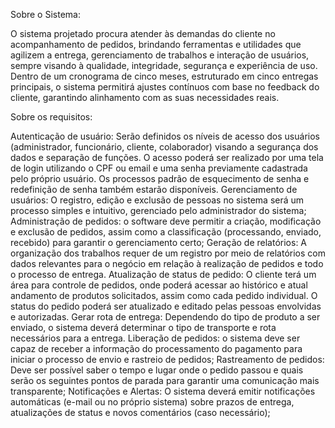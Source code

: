 Sobre o Sistema:

O sistema projetado procura atender às demandas do cliente no acompanhamento de pedidos, brindando ferramentas e utilidades que agilizem a entrega, gerenciamento de trabalhos e interação de usuários, sempre visando à qualidade, integridade, segurança e experiência de uso. Dentro de um cronograma de cinco meses, estruturado em cinco entregas principais, o sistema permitirá ajustes contínuos com base no feedback do cliente, garantindo alinhamento com as suas necessidades reais.

Sobre os requisitos:

Autenticação de usuário: Serão definidos os níveis de acesso dos usuários (administrador, funcionário, cliente, colaborador) visando a segurança dos dados e separação de funções. O acesso poderá ser realizado por uma tela de login utilizando o CPF ou email e uma senha previamente cadastrada pelo próprio usuário. Os processos padrão de esquecimento de senha e redefinição de senha também estarão disponíveis.
Gerenciamento de usuários: O registro, edição e exclusão de pessoas no sistema será um processo simples e intuitivo, gerenciado pelo administrador do sistema;
Administração de pedidos: o software deve permitir a criação, modificação e exclusão de pedidos, assim como a classificação (processando, enviado, recebido) para garantir o gerenciamento certo;
Geração de relatórios: A organização dos trabalhos requer de um registro por meio de relatórios com dados relevantes para o negócio em relação à realização de pedidos e todo o processo de entrega. 
Atualização de status de pedido: O cliente terá um área para controle de pedidos, onde poderá acessar ao histórico e atual andamento de produtos solicitados, assim como cada pedido individual. O status do pedido poderá ser atualizado e editado pelas pessoas envolvidas e autorizadas.
Gerar rota de entrega: Dependendo do tipo de produto a ser enviado, o sistema deverá determinar o tipo de transporte e rota necessários para a entrega.
Liberação de pedidos: o sistema deve ser capaz de receber a informação do processamento do pagamento para iniciar o processo de envio e rastreio de pedidos;
Rastreamento de pedidos: Deve ser possível saber o tempo e lugar onde o pedido passou e quais serão os seguintes pontos de parada para garantir uma comunicação mais transparente;
Notificações e Alertas: O sistema deverá emitir notificações automáticas (e-mail ou no próprio sistema) sobre prazos de entrega, atualizações de status e novos comentários (caso necessário); 
